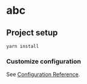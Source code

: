 # abc

## Project setup
```
yarn install
```

### Customize configuration
See [Configuration Reference](https://cli.vuejs.org/config/).
